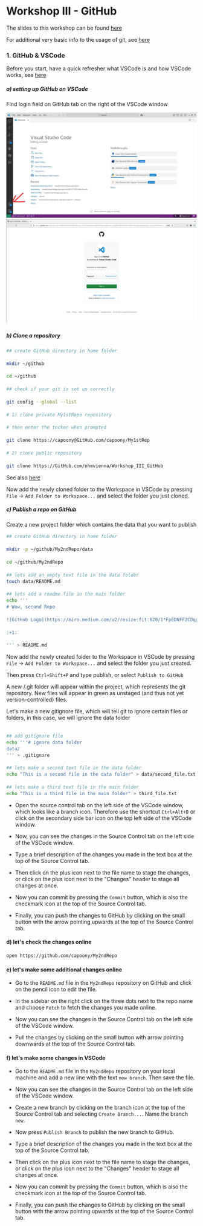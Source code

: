 # Workshop III - GitHub

The slides to this workshop can be found [here](https://docs.google.com/presentation/d/1Gpgd5MocTWWqo_unQImQB14VJrkZsUmto1m_VaD_Ii0/edit?slide=id.g112930cb4ee_2_50#slide=id.g112930cb4ee_2_50)

For additional very basic info to the usage of git, see [here](https://GitHub.com/nhmvienna/FirstSteps/blob/main/UNIXBasics/UNIXBasics.md#vii-using-git-for-version-control)

### 1. GitHub & VSCode

Before you start, have a quick refresher what VSCode is and how VSCode works, see [here](https://GitHub.com/nhmvienna/FirstSteps/blob/main/VisualStudioCode_basics.md)

##### a) setting up GitHub on VSCode

Find login field on GitHub tab on the right of the VSCode window

![login](images/GithubVSCode/Login.jpg)
![login2](images/GithubVSCode/Login2.jpg)

##### b) Clone a repository

```bash
## create GitHub directory in home folder

mkdir ~/github

cd ~/github

## check if your git is set up correctly

git config --global --list

# 1) clone private My1stRepo repository

# then enter the tocken when prompted

git clone https://capoony@GitHub.com/capoony/My1stRep

# 2) clone public repository

git clone https://GitHub.com/nhmvienna/Workshop_III_GitHub
```

See also [here](shell/clone_repository.sh)

Now add the newly cloned folder to the Workspace in VSCode by pressing `File` -> `Add Folder to Workspace...` and select the folder you just cloned.

##### c) Publish a repo on GitHub

Create a new project folder which contains the data that you want to publish

```bash
## create GitHub directory in home folder

mkdir -p ~/github/My2ndRepo/data

cd ~/github/My2ndRepo

## lets add an empty text file in the data folder
touch data/README.md

## lets add a readme file in the main folder
echo '''
# Wow, second Repo 

![GitHub Logo](https://miro.medium.com/v2/resize:fit:620/1*FpEDNFF2CDqpmdkSHXFpmA.jpeg)

:+1:

''' > README.md
```

Now add the newly created folder to the Workspace in VSCode by pressing `File` -> `Add Folder to Workspace...` and select the folder you just created.

Then press `Ctrl+Shift+P` and type publish, or select `Publish to GitHub`

A new /.git folder will appear within the project, which represents the git repository.
New files will appear in green as unstaged (and thus not yet version-controlled) files.

Let's make a new gitignore file, which will tell git to ignore certain files or folders, in this case, we will ignore the data folder

```bash

## add gitignore file
echo '''# ignore data folder
data/
''' > .gitignore

## lets make a second text file in the data folder
echo "This is a second file in the data folder" > data/second_file.txt

## lets make a third text file in the main folder
echo "This is a third file in the main folder" > third_file.txt
```

- Open the source control tab on the left side of the VSCode window, which looks like a branch icon. Therefore use the shortcut `Ctrl+Alt+B` or click on the secondary side bar  icon on the top left side of the VSCode window.

- Now, you can see the changes in the Source Control tab on the left side of the VSCode window.

- Type a brief description of the changes you made in the text box at the top of the Source Control tab.

- Then click on the plus icon next to the file name to stage the changes, or click on the plus icon next to the "Changes" header to stage all changes at once.

- Now you can commit by pressing the `Commit` button, which is also the checkmark icon at the top of the Source Control tab.

- Finally, you can push the changes to GitHub by clicking on the small button with the arrow pointing upwards at the top of the Source Control tab.

#### d) let's check the changes online

```bash
open https://github.com/capoony/My2ndRepo
```

#### e) let's make some additional changes online

- Go to the `README.md` file in the `My2ndRepo` repository on GitHub and click on the pencil icon to edit the file.

- In the sidebar on the right click on the three dots next to the repo name and choose `Fetch` to fetch the changes you made online.

- Now you can see the changes in the Source Control tab on the left side of the VSCode window.

- Pull the changes by clicking on the small button with arrow pointing downwards at the top of the Source Control tab.

#### f) let's make some changes in VSCode

- Go to the `README.md` file in the `My2ndRepo` repository on your local machine and add a new line with the text `new branch`.
Then save the file.

- Now you can see the changes in the Source Control tab on the left side of the VSCode window.

- Create a new branch by clicking on the branch icon at the top of the Source Control tab and selecting `Create Branch...`. Name the branch `new`.

- Now press `Publish Branch` to publish the new branch to GitHub.

- Type a brief description of the changes you made in the text box at the top of the Source Control tab.

- Then click on the plus icon next to the file name to stage the changes, or click on the plus icon next to the "Changes" header to stage all changes at once.

- Now you can commit by pressing the `Commit` button, which is also the checkmark icon at the top of the Source Control tab.

- Finally, you can push the changes to GitHub by clicking on the small button with the arrow pointing upwards at the top of the Source Control tab.
